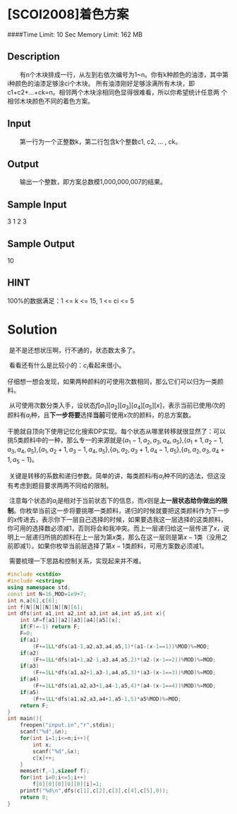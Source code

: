 # [SCOI2008]着色方案

####Time Limit: 10 Sec  Memory Limit: 162 MB

## Description

　　有n个木块排成一行，从左到右依次编号为1~n。你有k种颜色的油漆，其中第i种颜色的油漆足够涂ci个木块。
所有油漆刚好足够涂满所有木块，即c1+c2+...+ck=n。相邻两个木块涂相同色显得很难看，所以你希望统计任意两
个相邻木块颜色不同的着色方案。

## Input

　　第一行为一个正整数k，第二行包含k个整数c1, c2, ... , ck。

## Output

　　输出一个整数，即方案总数模1,000,000,007的结果。

## Sample Input

3
1 2 3

## Sample Output

10

## HINT

 100%的数据满足：1 <= k <= 15, 1 <= ci <= 5



# Solution

​	是不是还想状压啊，行不通的，状态数太多了。

​	看看还有什么是比较小的：$c_i$看起来很小。

​	仔细想一想会发现，如果两种颜料的可使用次数相同，那么它们可以归为一类颜料。

​	从可使用次数分类入手，设状态$f[a_1][a_2][a_3][a_4][a_5][x]$，表示当前已使用$i$次的颜料有$a_i$种，且**下一步将要**选择**当前**可使用$x$次的颜料，的总方案数。

​	干脆就自顶向下使用记忆化搜索DP实现。每个状态从哪里转移就很显然了：可以挑5类颜料中的一种，那么专一的来源就是$\{a_1-1,a_2,a_3,a_4,a_5\}$,$\{a_1+1,a_2-1,a_3,a_4,a_5\}$,$\{a_1,a_2+1,a_3-1,a_4,a_5\}$,$\{a_1,a_2,a_3+1,a_4-1,a_5\}$,$\{a_1,a_2,a_3,a_4+1,a_5-1\}$。

​	关键是转移的系数和递归参数。简单的讲，每类颜料$i​$有$a_i​$种不同的选法，但这没有考虑到题目要求两两不同给的限制。

​	注意每个状态的$a_i$是相对于当前状态下的信息，而$x$则是**上一层状态给你做出的限制**。你枚举当前这一步将要挑哪一类颜料，递归的时候就要把这类颜料作为下一步的$x$传进去，表示你下一层自己选择的时候，如果要选我这一层选择的这类颜料，你可用的选择数必须减1，否则将会和我冲突。而上一层递归给这一层传进了$x$，说明上一层递归所挑的颜料在上一层为第$x$类，那么在这一层则是第$x-1$类（没用之前即减1）。如果你枚举当前层选择了第$x-1$类颜料，可用方案数必须减1。

​	需要梳理一下思路和控制关系，实现起来并不难。



```c++
#include <cstdio>
#include <cstring>
using namespace std;
const int N=16,MOD=1e9+7;
int n,a[6],c[6];
int f[N][N][N][N][N][6];
int dfs(int a1,int a2,int a3,int a4,int a5,int x){
	int &F=f[a1][a2][a3][a4][a5][x];
	if(F!=-1) return F;
	F=0;
	if(a1)
		(F+=1LL*dfs(a1-1,a2,a3,a4,a5,1)*(a1-(x-1==1))%MOD)%=MOD;
	if(a2)
		(F+=1LL*dfs(a1+1,a2-1,a3,a4,a5,2)*(a2-(x-1==2))%MOD)%=MOD;
	if(a3)
		(F+=1LL*dfs(a1,a2+1,a3-1,a4,a5,3)*(a3-(x-1==3))%MOD)%=MOD;
	if(a4)
		(F+=1LL*dfs(a1,a2,a3+1,a4-1,a5,4)*(a4-(x-1==4))%MOD)%=MOD;
	if(a5)
		(F+=1LL*dfs(a1,a2,a3,a4+1,a5-1,5)*a5%MOD)%=MOD;
	return F;
}
int main(){
	freopen("input.in","r",stdin);
	scanf("%d",&n);
	for(int i=1;i<=n;i++){
		int x;
		scanf("%d",&x);
		c[x]++;
	}
	memset(f,-1,sizeof f);
	for(int i=0;i<=5;i++)
		f[0][0][0][0][0][i]=1;
	printf("%d\n",dfs(c[1],c[2],c[3],c[4],c[5],0));
	return 0;
}
```

